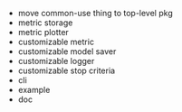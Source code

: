- move common-use thing to top-level pkg
- metric storage 
- metric plotter
- customizable metric
- customizable model saver
- customizable logger
- customizable stop criteria
- cli
- example
- doc